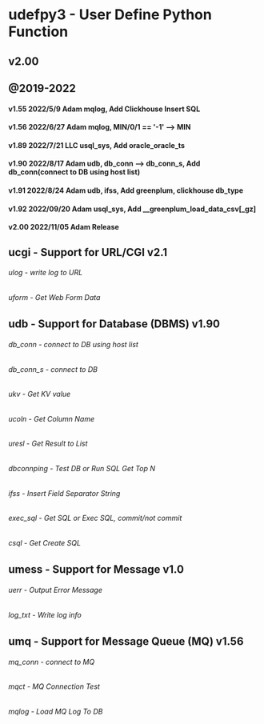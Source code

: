 # udefpy3 - User Define Python Function

##    v2.00
##    @2019-2022

#### v1.55       2022/5/9    Adam   mqlog, Add Clickhouse Insert SQL
#### v1.56       2022/6/27   Adam   mqlog, MIN/0/1 == '-1' --> MIN
#### v1.89       2022/7/21   LLC    usql_sys, Add oracle_oracle_ts
#### v1.90       2022/8/17   Adam   udb, db_conn --> db_conn_s, Add db_conn(connect to DB using host list)
#### v1.91       2022/8/24   Adam   udb, ifss, Add greenplum, clickhouse db_type
#### v1.92       2022/09/20  Adam   usql_sys, Add __greenplum_load_data_csv[_gz]
#### v2.00       2022/11/05  Adam   Release


## ucgi - Support for URL/CGI v2.1
###### ulog        - write log to URL
###### uform       - Get Web Form Data

## udb - Support for Database (DBMS) v1.90
###### db_conn     - connect to DB using host list
###### db_conn_s   - connect to DB
###### ukv         - Get KV value
###### ucoln       - Get Column Name
###### uresl       - Get Result to List
###### dbconnping  - Test DB or Run SQL Get Top N
###### ifss        - Insert Field Separator String
###### exec_sql    - Get SQL or Exec SQL, commit/not commit
###### csql        - Get Create SQL

## umess - Support for Message v1.0
###### uerr        - Output Error Message
###### log_txt     - Write log info

## umq - Support for Message Queue (MQ)  v1.56
###### mq_conn     - connect to MQ
###### mqct        - MQ Connection Test
###### mqlog       - Load MQ Log To DB


